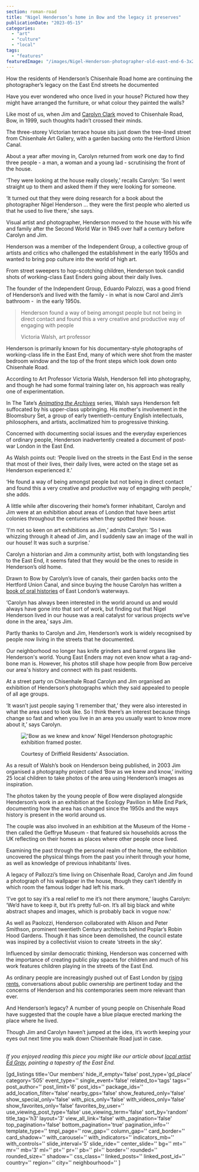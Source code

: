 ```yaml
---
section: roman-road
title: "Nigel Henderson’s home in Bow and the legacy it preserves"
publicationDate: "2023-05-15"
categories: 
  - "art"
  - "culture"
  - "local"
tags: 
  - "features"
featuredImage: "/images/Nigel-Henderson-photographer-old-east-end-6-3x2-1.jpg"
---
```


How the residents of Henderson’s Chisenhale Road home are continuing the photographer’s legacy on the East End streets he documented

Have you ever wondered who once lived in your house? Pictured how they might have arranged the furniture, or what colour they painted the walls? 

Like most of us, when Jim and [Carolyn Clark](https://romanroadlondon.com/carolyn-clark-east-london-historian-interview/) moved to Chisenhale Road, Bow, in 1999, such thoughts hadn’t crossed their minds. 

The three-storey Victorian terrace house sits just down the tree-lined street from Chisenhale Art Gallery, with a garden backing onto the Hertford Union Canal.  

About a year after moving in, Carolyn returned from work one day to find three people - a man, a woman and a young lad - scrutinising the front of the house.

‘They were looking at the house really closely,’ recalls Carolyn: ‘So I went straight up to them and asked them if they were looking for someone.

‘It turned out that they were doing research for a book about the photographer Nigel Henderson … they were the first people who alerted us that he used to live there,’ she says. 

Visual artist and photographer, Henderson moved to the house with his wife and family after the Second World War in 1945 over half a century before Carolyn and Jim.  

Henderson was a member of the Independent Group, a collective group of artists and critics who challenged the establishment in the early 1950s and wanted to bring pop culture into the world of high art. 

From street sweepers to hop-scotching children, Henderson took candid shots of working-class East Enders going about their daily lives. 

The founder of the Independent Group, Eduardo Palozzi, was a good friend of Henderson’s and lived with the family - in what is now Carol and Jim’s bathroom -  in the early 1950s.

> Henderson found a way of being amongst people but not being in direct contact and found this a very creative and productive way of engaging with people
> 
> Victoria Walsh, art professor

Henderson is primarily known for his documentary-style photographs of working-class life in the East End, many of which were shot from the master bedroom window and the top of the front steps which look down onto Chisenhale Road. 

According to Art Professor Victoria Walsh, Henderson fell into photography, and though he had some formal training later on, his approach was really one of experimentation. 

In The Tate’s [_Animating the Archives_](https://www.youtube.com/watch?v=aT_Xa_OfZkY) series, Walsh says Henderson felt suffocated by his upper-class upbringing. His mother's involvement in the Bloomsbury Set, a group of early twentieth-century English intellectuals, philosophers, and artists, acclimatized him to progressive thinking.

Concerned with documenting social issues and the everyday experiences of ordinary people, Henderson inadvertently created a document of post-war London in the East End.  

As Walsh points out: ‘People lived on the streets in the East End in the sense that most of their lives, their daily lives, were acted on the stage set as Henderson experienced it.’

‘He found a way of being amongst people but not being in direct contact and found this a very creative and productive way of engaging with people,’ she adds. 

A little while after discovering their home’s former inhabitant, Carolyn and Jim were at an exhibition about areas of London that have been artist colonies throughout the centuries when they spotted their house. 

‘I'm not so keen on art exhibitions as Jim,’ admits Carolyn: ‘So I was whizzing through it ahead of Jim, and I suddenly saw an image of the wall in our house! It was such a surprise.’ 

Carolyn a historian and Jim a community artist, both with longstanding ties to the East End, it seems fated that they would be the ones to reside in Henderson’s old home. 

Drawn to Bow by Carolyn’s love of canals, their garden backs onto the Hertford Union Canal, and since buying the house Carolyn has written a [book of oral histories](https://romanroadlondon.com/east-end-canal-tales-carolyn-clark-book-review/) of East London’s waterways. 

‘Carolyn has always been interested in the world around us and would always have gone into that sort of work, but finding out that Nigel Henderson lived in our house was a real catalyst for various projects we’ve done in the area,’ says Jim. 

Partly thanks to Carolyn and Jim, Henderson’s work is widely recognised by people now living in the streets that he documented. 

Our neighborhood no longer has knife grinders and barrel organs like Henderson's world. Young East Enders may not even know what a rag-and-bone man is. However, his photos still shape how people from Bow perceive our area's history and connect with its past residents.

At a street party on Chisenhale Road Carolyn and Jim organised an exhibition of Henderson’s photographs which they said appealed to people of all age groups. 

‘It wasn’t just people saying ‘I remember that,’ they were also interested in what the area used to look like. So I think there’s an interest because things change so fast and when you live in an area you usually want to know more about it,’ says Carolyn. 

<figure>

!['Bow as we knew and know' Nigel Henderson photographic exhibition framed poster.](/images/bow-as-we-knew-and-know-nigel-henderson.jpg)

<figcaption>

Courtesy of Driffield Residents' Association.

</figcaption>

</figure>

As a result of Walsh’s book on Henderson being published, in 2003 Jim organised a photography project called ‘Bow as we knew and know,’ inviting 25 local children to take photos of the area using Henderson’s images as inspiration. 

The photos taken by the young people of Bow were displayed alongside Henderson’s work in an exhibition at the Ecology Pavilion in Mile End Park, documenting how the area has changed since the 1950s and the ways history is present in the world around us. 

The couple was also involved in an exhibition at the Museum of the Home - then called the Geffrye Museum - that featured six households across the UK reflecting on their homes as places where other people once lived. 

Examining the past through the personal realm of the home, the exhibition uncovered the physical things from the past you inherit through your home, as well as knowledge of previous inhabitants’ lives. 

A legacy of Pallozzi’s time living on Chisenhale Road, Carolyn and Jim found a photograph of his wallpaper in the house, though they can’t identify in which room the famous lodger had left his mark. 

‘I’ve got to say it’s a real relief to me it’s not there anymore,’ laughs Carolyn: ‘We’d have to keep it, but it’s pretty full-on. It’s all big black and white abstract shapes and images, which is probably back in vogue now.’  

As well as Paolozzi, Henderson collaborated with Alison and Peter Smithson, prominent twentieth Century architects behind Poplar’s Robin Hood Gardens. Though it has since been demolished, the council estate was inspired by a collectivist vision to create ‘streets in the sky’.

Influenced by similar democratic thinking, Henderson was concerned with the importance of creating public play spaces for children and much of his work features children playing in the streets of the East End. 

As ordinary people are increasingly pushed out of East London by [rising rents](https://romanroadlondon.com/tower-hamlets-london-renters-union-protest-rent-increases-bow-december-2022/), conversations about public ownership are pertinent today and the concerns of Henderson and his contemporaries seem more relevant than ever. 

And Henderson’s legacy? A number of young people on Chisenhale Road have suggested that the couple have a blue plaque erected marking the place where he lived. 

Though Jim and Carolyn haven’t jumped at the idea, it’s worth keeping your eyes out next time you walk down Chisenhale Road just in case.

   
_If you enjoyed reading this piece you might like our article about_ [_local artist Ed Gray_](https://romanroadlondon.com/artist-ed-gray-painting-east-london/)_, painting a tapestry of the East End._

\[gd\_listings title='Our members' hide\_if\_empty='false' post\_type='gd\_place' category='505' event\_type='' single\_event='false' related\_to='tags' tags='' post\_author='' post\_limit='6' post\_ids='' package\_ids='' add\_location\_filter='false' nearby\_gps='false' show\_featured\_only='false' show\_special\_only='false' with\_pics\_only='false' with\_videos\_only='false' show\_favorites\_only='false' favorites\_by\_user='' use\_viewing\_post\_type='false' use\_viewing\_term='false' sort\_by='random' title\_tag='h3' layout='3' view\_all\_link='false' with\_pagination='false' top\_pagination='false' bottom\_pagination='true' pagination\_info='' template\_type='' tmpl\_page='' row\_gap='' column\_gap='' card\_border='' card\_shadow='' with\_carousel='' with\_indicators='' indicators\_mb='' with\_controls='' slide\_interval='5' slide\_ride='' center\_slide='' bg='' mt='' mr='' mb='3' ml='' pt='' pr='' pb='' pl='' border='' rounded='' rounded\_size='' shadow='' css\_class='' linked\_posts='' linked\_post\_id='' country='' region='' city='' neighbourhood='' \]
